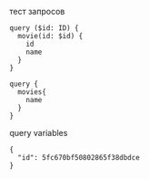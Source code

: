 тест запросов
```
query ($id: ID) {
  movie(id: $id) {
    id
    name
  }
}

query {
  movies{
    name
  }
}

```
query variables
```
{
  "id": 5fc670bf50802865f38dbdce
}
```
